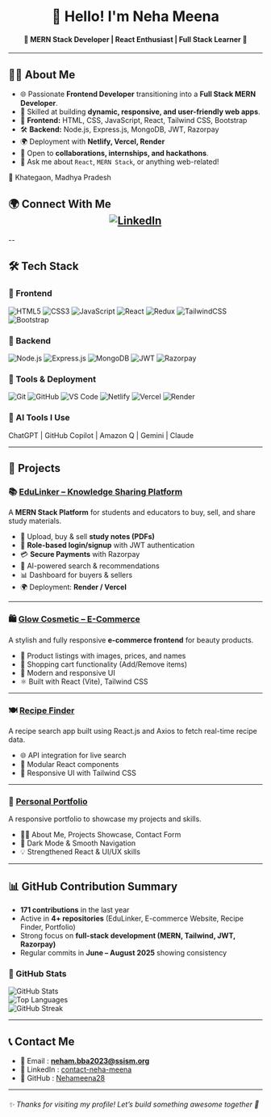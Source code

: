 <div align="center">
 
# 👋 Hello! I'm Neha Meena

#### 🌟 MERN Stack Developer | React Enthusiast | Full Stack Learner 🚀
---
</div>

## 👩‍💻 About Me

- 🌐 Passionate **Frontend Developer** transitioning into a **Full Stack MERN Developer**.  
- 🎯 Skilled at building **dynamic, responsive, and user-friendly web apps**.  
- 🔧 **Frontend:** HTML, CSS, JavaScript, React, Tailwind CSS, Bootstrap  
- 🛠️ **Backend:** Node.js, Express.js, MongoDB, JWT, Razorpay  
- 🌍 Deployment with **Netlify, Vercel, Render**  
- 🤝 Open to **collaborations, internships, and hackathons**.  
- 💬 Ask me about `React`, `MERN Stack`, or anything web-related!  

📍 Khategaon, Madhya Pradesh  


## 🌍 Connect With Me <div align="center"> [![LinkedIn](https://img.shields.io/badge/-LinkedIn-blue?style=flat-square&logo=linkedin&logoColor=white)](https://www.linkedin.com/in/contact-neha-meena) </div>
--

## 🛠️ Tech Stack

### 🧩 Frontend
![HTML5](https://img.shields.io/badge/HTML5-E34F26?style=flat&logo=html5&logoColor=white)
![CSS3](https://img.shields.io/badge/CSS3-1572B6?style=flat&logo=css3&logoColor=white)
![JavaScript](https://img.shields.io/badge/JavaScript-F7DF1E?style=flat&logo=javascript&logoColor=black)
![React](https://img.shields.io/badge/React-20232A?style=flat&logo=react&logoColor=61DAFB)
![Redux](https://img.shields.io/badge/Redux-764ABC?style=flat&logo=redux&logoColor=white)
![TailwindCSS](https://img.shields.io/badge/TailwindCSS-38B2AC?style=flat&logo=tailwind-css&logoColor=white)
![Bootstrap](https://img.shields.io/badge/Bootstrap-563D7C?style=flat&logo=bootstrap&logoColor=white)

### 🧰 Backend
![Node.js](https://img.shields.io/badge/Node.js-339933?style=flat&logo=nodedotjs&logoColor=white)
![Express.js](https://img.shields.io/badge/Express.js-000000?style=flat&logo=express&logoColor=white)
![MongoDB](https://img.shields.io/badge/MongoDB-4EA94B?style=flat&logo=mongodb&logoColor=white)
![JWT](https://img.shields.io/badge/JWT-000000?style=flat&logo=jsonwebtokens&logoColor=white)
![Razorpay](https://img.shields.io/badge/Razorpay-02042B?style=flat&logo=razorpay&logoColor=white)

### 🧪 Tools & Deployment
![Git](https://img.shields.io/badge/Git-F05032?style=flat&logo=git&logoColor=white)
![GitHub](https://img.shields.io/badge/GitHub-181717?style=flat&logo=github&logoColor=white)
![VS Code](https://img.shields.io/badge/VSCode-007ACC?style=flat&logo=visual-studio-code&logoColor=white)
![Netlify](https://img.shields.io/badge/Netlify-00C7B7?style=flat&logo=netlify&logoColor=white)
![Vercel](https://img.shields.io/badge/Vercel-000000?style=flat&logo=vercel&logoColor=white)
![Render](https://img.shields.io/badge/Render-46E3B7?style=flat&logo=render&logoColor=black)

### 🤖 AI Tools I Use
ChatGPT | GitHub Copilot | Amazon Q | Gemini | Claude  

---

## 🚀 Projects

### 📚 [EduLinker – Knowledge Sharing Platform](https://github.com/Nehameena28/EduLinker)
A **MERN Stack Platform** for students and educators to buy, sell, and share study materials.  

- 📄 Upload, buy & sell **study notes (PDFs)**  
- 🔐 **Role-based login/signup** with JWT authentication  
- 💳 **Secure Payments** with Razorpay  
- 🤖 AI-powered search & recommendations  
- 📊 Dashboard for buyers & sellers  
- 🌍 Deployment: **Render / Vercel**  

---

### 🛍️ [Glow Cosmetic – E-Commerce](https://bit.ly/GlowCosmetic)
A stylish and fully responsive **e-commerce frontend** for beauty products.  

- 💄 Product listings with images, prices, and names  
- 🛒 Shopping cart functionality (Add/Remove items)  
- 📱 Modern and responsive UI  
- ⚛️ Built with React (Vite), Tailwind CSS  

---

### 🍽️ [Recipe Finder](https://bit.ly/Recipes_finder)
A recipe search app built using React.js and Axios to fetch real-time recipe data.  

- 🌐 API integration for live search  
- 🧩 Modular React components  
- 🎨 Responsive UI with Tailwind CSS  

---

### 💼 [Personal Portfolio](https://bit.ly/Neha_Meena_Portfolio)
A responsive portfolio to showcase my projects and skills.  

- 👩‍💻 About Me, Projects Showcase, Contact Form  
- 🌙 Dark Mode & Smooth Navigation  
- 💡 Strengthened React & UI/UX skills  

---

## 📊 GitHub Contribution Summary  

- **171 contributions** in the last year  
- Active in **4+ repositories** (EduLinker, E-commerce Website, Recipe Finder, Portfolio)  
- Strong focus on **full-stack development (MERN, Tailwind, JWT, Razorpay)**  
- Regular commits in **June – August 2025** showing consistency  

### 🚀 GitHub Stats  

![GitHub Stats](https://github-readme-stats.vercel.app/api?username=Nehameena28&show_icons=true&theme=radical)  
![Top Languages](https://github-readme-stats.vercel.app/api/top-langs/?username=Nehameena28&layout=compact&theme=radical)  
![GitHub Streak](https://github-readme-streak-stats.herokuapp.com/?user=Nehameena28&theme=radical)  

</div>

---

## 📞 Contact Me

- 📧 Email : **neham.bba2023@ssism.org**  
- 💼 LinkedIn : [contact-neha-meena](https://www.linkedin.com/in/contact-neha-meena)  
- 🐙 GitHub : [Nehameena28](https://github.com/Nehameena28)  

---

###### ✨ Thanks for visiting my profile! Let’s build something awesome together 🚀  
